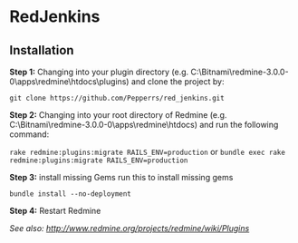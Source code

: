 # RedJenkins

## Installation

**Step 1:** Changing into your plugin directory (e.g. C:\Bitnami\redmine-3.0.0-0\apps\redmine\htdocs\plugins) and clone the project by:

`git clone https://github.com/Pepperrs/red_jenkins.git`

**Step 2:** Changing into your root directory of Redmine (e.g. C:\Bitnami\redmine-3.0.0-0\apps\redmine\htdocs) and run the following command:

`rake redmine:plugins:migrate RAILS_ENV=production`
or
`bundle exec rake redmine:plugins:migrate RAILS_ENV=production`

**Step 3:** install missing Gems
run this to install missing gems

`bundle install --no-deployment`

**Step 4:** Restart Redmine

_See also: http://www.redmine.org/projects/redmine/wiki/Plugins_

